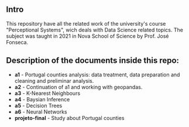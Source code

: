 ## Intro

This repository have all the related work of the university's course "Perceptional Systems", wich deals with Data Science related topics.
The subject was taught in 2021 in Nova School of Science by Prof. José Fonseca.



## Description of the documents inside this repo:

* **a1** - Portugal counties analysis: data treatment, data preparation and cleaning and preliminar analysis.
* **a2** - Continuation of a1 and working with geopandas.
* **a3** - K-Nearest Neighbours
* **a4** - Baysian Inference
* **a5** - Decision Trees
* **a6** - Neural Networks
* **projeto-final** - Study about Portugal counties
